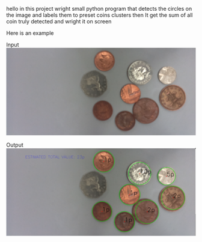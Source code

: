 hello in this project wright small python program that detects the circles on the image and labels them to preset coins clusters then It get the sum of all coin truly detected and wright it on screen

Here is an example

Input
<img src="test_image.png" alt="input image">

Output
<img src="Output.png" alt="input image">
